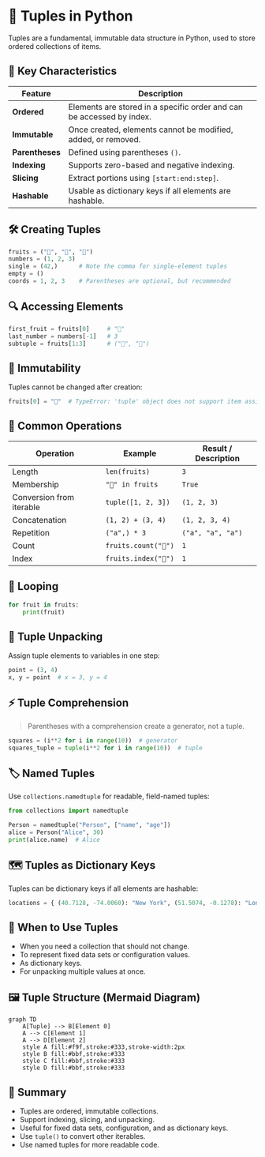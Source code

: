# 🍇 Tuples in Python

Tuples are a fundamental, immutable data structure in Python, used to store ordered collections of items.

## 📝 Key Characteristics

| Feature         | Description                                                                 |
|-----------------|-----------------------------------------------------------------------------|
| **Ordered**     | Elements are stored in a specific order and can be accessed by index.        |
| **Immutable**   | Once created, elements cannot be modified, added, or removed.                |
| **Parentheses** | Defined using parentheses `()`.                                              |
| **Indexing**    | Supports zero-based and negative indexing.                                   |
| **Slicing**     | Extract portions using `[start:end:step]`.                                   |
| **Hashable**    | Usable as dictionary keys if all elements are hashable.                      |

## 🛠️ Creating Tuples

```python
fruits = ("🍎", "🍌", "🍒")
numbers = (1, 2, 3)
single = (42,)      # Note the comma for single-element tuples
empty = ()
coords = 1, 2, 3    # Parentheses are optional, but recommended
```

## 🔍 Accessing Elements

```python
first_fruit = fruits[0]     # "🍎"
last_number = numbers[-1]   # 3
subtuple = fruits[1:3]      # ("🍌", "🍒")
```

## 🚫 Immutability

Tuples cannot be changed after creation:

```python
fruits[0] = "🥭"  # TypeError: 'tuple' object does not support item assignment
```

## 🔄 Common Operations

| Operation                | Example                        | Result / Description                  |
|--------------------------|--------------------------------|---------------------------------------|
| Length                   | `len(fruits)`                  | `3`                                   |
| Membership               | `"🍎" in fruits`               | `True`                                |
| Conversion from iterable | `tuple([1, 2, 3])`             | `(1, 2, 3)`                           |
| Concatenation            | `(1, 2) + (3, 4)`              | `(1, 2, 3, 4)`                        |
| Repetition               | `("a",) * 3`                   | `("a", "a", "a")`                     |
| Count                    | `fruits.count("🍎")`            | `1`                                   |
| Index                    | `fruits.index("🍌")`            | `1`                                   |

## 🔁 Looping

```python
for fruit in fruits:
    print(fruit)
```

## 🧩 Tuple Unpacking

Assign tuple elements to variables in one step:

```python
point = (3, 4)
x, y = point  # x = 3, y = 4
```

## ⚡ Tuple Comprehension

> Parentheses with a comprehension create a generator, not a tuple.

```python
squares = (i**2 for i in range(10))  # generator
squares_tuple = tuple(i**2 for i in range(10))  # tuple
```

## 🏷️ Named Tuples

Use `collections.namedtuple` for readable, field-named tuples:

```python
from collections import namedtuple

Person = namedtuple("Person", ["name", "age"])
alice = Person("Alice", 30)
print(alice.name)  # Alice
```

## 🗺️ Tuples as Dictionary Keys

Tuples can be dictionary keys if all elements are hashable:

```python
locations = { (40.7128, -74.0060): "New York", (51.5074, -0.1278): "London" }
```

## 🧠 When to Use Tuples

- When you need a collection that should not change.
- To represent fixed data sets or configuration values.
- As dictionary keys.
- For unpacking multiple values at once.

## 🖼️ Tuple Structure (Mermaid Diagram)

```mermaid
graph TD
    A[Tuple] --> B[Element 0]
    A --> C[Element 1]
    A --> D[Element 2]
    style A fill:#f9f,stroke:#333,stroke-width:2px
    style B fill:#bbf,stroke:#333
    style C fill:#bbf,stroke:#333
    style D fill:#bbf,stroke:#333
```

## 📝 Summary

- Tuples are ordered, immutable collections.
- Support indexing, slicing, and unpacking.
- Useful for fixed data sets, configuration, and as dictionary keys.
- Use `tuple()` to convert other iterables.
- Use named tuples for more readable code.